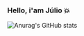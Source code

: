 ### Hello, i'am Júlio :boom: 


![Anurag's GitHub stats](https://github-readme-stats.vercel.app/api?username=julioceno&show_icons=true&theme=dark)
